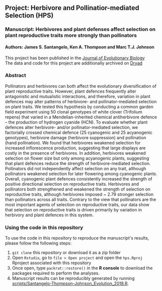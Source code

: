 ## Project: Herbivore and Pollinatior-mediated Selection (HPS)
### Manuscript: Herbivores and plant defenses affect selection on plant reproductive traits more strongly than pollinators
#### Authors: James S. Santangelo, Ken A. Thompson and Marc T.J. Johnson

This project has been published in the [Journal of Evolutionary Biology](https://onlinelibrary.wiley.com/doi/10.1111/jeb.13392) <br>
The data and code for this project are additionally archived on [Dryad](https://datadryad.org/stash/dataset/doi:10.5061/dryad.h6qg003)

### Abstract

Pollinators and herbivores can both affect the evolutionary diversification of
plant reproductive traits. However, plant defences frequently alter
antagonistic and mutualistic interactions, and therefore, variation in plant
defences may alter patterns of herbivore- and pollinator-mediated selection on
plant traits. We tested this hypothesis by conducting a common garden field
experiment using 50 clonal genotypes of white clover (Trifolium repens) that
varied in a Mendelian-inherited chemical antiherbivore defence – the production
of hydrogen cyanide (HCN). To evaluate whether plant defences alter
herbivore- and/or pollinator-mediated selection, we factorially crossed
chemical defence (25 cyanogenic and 25 acyanogenic genotypes), herbivore
damage (herbivore suppression) and pollination (hand pollination). We
found that herbivores weakened selection for increased inflorescence
production, suggesting that large displays are costly in the presence of
herbivores. In addition, herbivores weakened selection on flower size but only
among acyanogenic plants, suggesting that plant defences reduce the
strength of herbivore-mediated selection. Pollinators did not independently
affect selection on any trait, although pollinators weakened selection for
later flowering among cyanogenic plants. Overall, cyanogenic plant defences
consistently increased the strength of positive directional selection on
reproductive traits. Herbivores and pollinators both strengthened and weakened
the strength of selection on reproductive traits, although herbivores imposed
~ 2.79 stronger selection than pollinators across all traits. Contrary to the
view that pollinators are the most important agents of selection on
reproductive traits, our data show that selection on reproductive traits is
driven primarily by variation in herbivory and plant defences in this system.

### Using the code in this repository

To use the code in this repository to reproduce the manuscript's results,
please follow the following steps:

1. `git clone` this repository or download it as a zip folder
2. Open `Rstudio`, go to `file > Open project` and open the
`hps.Rproj` Rproject associated with this repository
3. Once open, type `packrat::restore()` in the **R console** to download the
packages required to perform the analyses.
4. Manuscript results can be reproducibly generated by
running [scripts/Santangelo-Thompson-Johnson_Evolution_2018.R](scripts/Santangelo-Thompson-Johnson_Evolution_2018.R).
